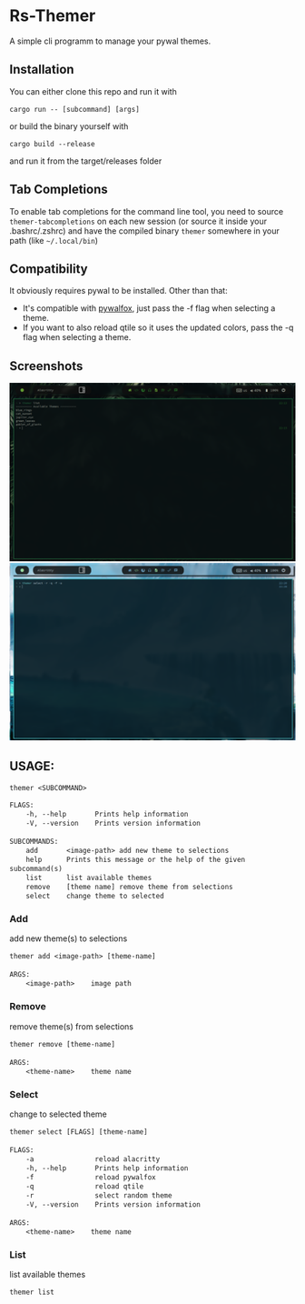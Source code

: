 # Rs-Themer

A simple cli programm to manage your pywal themes.

## Installation

You can either clone this repo and run it with 
```
cargo run -- [subcommand] [args]
``` 
or build the binary yourself with 
```
cargo build --release
```
and run it from the target/releases folder

## Tab Completions

To enable tab completions for the command line tool, you need to source `themer-tabcompletions` on each new session (or source it
inside your .bashrc/.zshrc) and have the compiled binary `themer` somewhere in your path (like `~/.local/bin`)

## Compatibility

It obviously requires pywal to be installed.
Other than that:
- It's compatible with [pywalfox](https://github.com/Frewacom/pywalfox), just pass the -f flag when selecting a theme.
- If you want to also reload qtile so it uses the updated colors, pass the -q flag when selecting a theme.

## Screenshots

![list showcase](screenshots/list.png)
![random](screenshots/random_change.png)

## USAGE:
```
themer <SUBCOMMAND>
```
```
FLAGS:
    -h, --help       Prints help information
    -V, --version    Prints version information

SUBCOMMANDS:
    add       <image-path> add new theme to selections
    help      Prints this message or the help of the given subcommand(s)
    list      list available themes
    remove    [theme name] remove theme from selections
    select    change theme to selected
```

### Add

add new theme(s) to selections 

```
themer add <image-path> [theme-name]

ARGS:
    <image-path>    image path
```

### Remove

remove theme(s) from selections
```
themer remove [theme-name]

ARGS:
    <theme-name>    theme name
```

### Select


change to selected theme

```
themer select [FLAGS] [theme-name]

FLAGS:
    -a               reload alacritty
    -h, --help       Prints help information
    -f               reload pywalfox
    -q               reload qtile
    -r               select random theme
    -V, --version    Prints version information

ARGS:
    <theme-name>    theme name
```

### List

list available themes

```
themer list
```